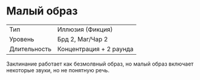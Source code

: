 
# Малый образ

| | |
|---|---|
|Тип|Иллюзия (Фикция)|
|Уровень| Брд 2, Маг/Чар 2|
|Длительность| Концентрация + 2 раунда|

Заклинание работает как безмолвный образ, но малый образ включает некоторые звуки, но не понятную речь.